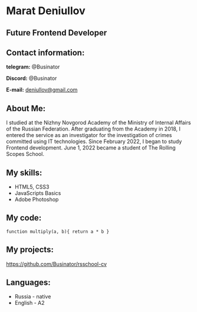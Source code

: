 # Marat Deniullov

## Future Frontend Developer


## Contact information:


**telegram:** @Businator


**Discord:** @Businator


**E-mail:** deniullov@gmail.com



## About Me:
I studied at the Nizhny Novgorod Academy of the Ministry of Internal Affairs of the Russian Federation. After graduating from the Academy in 2018, I entered the service as an investigator for the investigation of crimes committed using IT technologies. Since February 2022, I began to study Frontend development. June 1, 2022 became a student of The Rolling Scopes School.



## My skills:

* HTML5, CSS3
* JavaScripts Basics
* Adobe Photoshop




## My code: 

`function multiply(a, b){
 return a * b
}`



## My projects:

https://github.com/Businator/rsschool-cv




## Languages:

* Russia - native
* English - A2